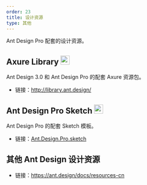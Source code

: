 ```yaml
---
order: 23
title: 设计资源
type: 其他
---
```


Ant Design Pro 配套的设计资源。

## Axure Library <img  class="icon" src="https://zos.alipayobjects.com/rmsportal/qXrCHrsuyrINSeerFOerLcTTFZiEzHAJ.png" width="24" />

Ant Design 3.0 和 Ant Design Pro 的配套 Axure 资源包。

- 链接：http://library.ant.design/

## Ant Design Pro Sketch <img class="icon" src="https://zos.alipayobjects.com/rmsportal/vfxJzCLqZxehgquvQNqX.png" width="24" />

Ant Design Pro 的配套 Sketch 模板。

- 链接：[Ant.Design.Pro.sketch](https://github.com/ant-design/ant-design/releases/download/resource/Ant.Design.Pro.sketch)

## 其他 Ant Design 设计资源

- 链接：https://ant.design/docs/resources-cn
